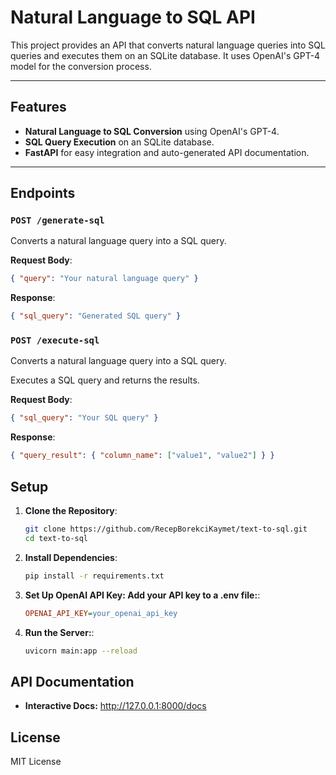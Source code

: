 # Natural Language to SQL API

This project provides an API that converts natural language queries into SQL queries and executes them on an SQLite database. It uses OpenAI's GPT-4 model for the conversion process.

---

## Features

- **Natural Language to SQL Conversion** using OpenAI's GPT-4.
- **SQL Query Execution** on an SQLite database.
- **FastAPI** for easy integration and auto-generated API documentation.

---

## Endpoints

### `POST /generate-sql`
Converts a natural language query into a SQL query.

**Request Body**:
```json
{ "query": "Your natural language query" }
```

**Response**:
```json
{ "sql_query": "Generated SQL query" }
```

### `POST /execute-sql`
Converts a natural language query into a SQL query.

Executes a SQL query and returns the results.

**Request Body**:
```json
{ "sql_query": "Your SQL query" }
```

**Response**:
```json
{ "query_result": { "column_name": ["value1", "value2"] } }
```

## Setup

1. **Clone the Repository**:
   ```bash
   git clone https://github.com/RecepBorekciKaymet/text-to-sql.git
   cd text-to-sql
   ```
   
2. **Install Dependencies**:
   ```bash
   pip install -r requirements.txt
   ```

3. **Set Up OpenAI API Key: Add your API key to a .env file:**:
   ```ini
   OPENAI_API_KEY=your_openai_api_key
   ```

4. **Run the Server:**:
   ```bash
   uvicorn main:app --reload
   ```

## API Documentation
  - **Interactive Docs:** http://127.0.0.1:8000/docs

## License
MIT License
